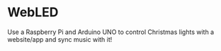# WebLED
Use a Raspberry Pi and Arduino UNO to control Christmas lights with a website/app and sync music with it!

